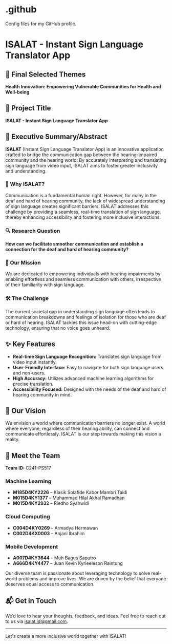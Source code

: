 # .github
Config files for my GitHub profile.
# ISALAT - Instant Sign Language Translator App

## 🎨 Final Selected Themes
**Health Innovation: Empowering Vulnerable Communities for Health and Well-being**

## 📌 Project Title
**ISALAT - Instant Sign Language Translator App**

## 📜 Executive Summary/Abstract

**ISALAT** (Instant Sign Language Translator App) is an innovative application crafted to bridge the communication gap between the hearing-impaired community and the hearing world. By accurately interpreting and translating sign language from video input, ISALAT aims to foster greater inclusivity and understanding.

### 🌟 Why ISALAT?

Communication is a fundamental human right. However, for many in the deaf and hard of hearing community, the lack of widespread understanding of sign language creates significant barriers. ISALAT addresses this challenge by providing a seamless, real-time translation of sign language, thereby enhancing accessibility and fostering more inclusive interactions.

### 🔍 Research Question

**How can we facilitate smoother communication and establish a connection for the deaf and hard of hearing community?**

### 🎯 Our Mission

We are dedicated to empowering individuals with hearing impairments by enabling effortless and seamless communication with others, irrespective of their familiarity with sign language. 

### 🛠️ The Challenge

The current societal gap in understanding sign language often leads to communication breakdowns and feelings of isolation for those who are deaf or hard of hearing. ISALAT tackles this issue head-on with cutting-edge technology, ensuring that no voice goes unheard.

## ✨ Key Features

- **Real-time Sign Language Recognition:** Translates sign language from video input instantly.
- **User-Friendly Interface:** Easy to navigate for both sign language users and non-users.
- **High Accuracy:** Utilizes advanced machine learning algorithms for precise translation.
- **Accessibility Focused:** Designed with the needs of the deaf and hard of hearing community in mind.

## 🚀 Our Vision

We envision a world where communication barriers no longer exist. A world where everyone, regardless of their hearing ability, can connect and communicate effortlessly. ISALAT is our step towards making this vision a reality.

## 👥 Meet the Team

**Team ID:** C241-PS517

### Machine Learning
- **M185D4KY2226** – Klasik Solafide Kabor Mambri Taidi
- **M015D4KY1377** – Muhammad Hilal Akhal Ramadhan 
- **M015D4KY2932** – Riedho Syahwidi

### Cloud Computing
- **C004D4KY0269** – Armadya Hermawan 
- **C002D4KX0003** – Anjani Ibrahim

### Mobile Development
- **A007D4KY3644** – Muh Bagus Saputro
- **A666D4KY4477** – Juan Kevin Kyrieeleson Raintung

Our diverse team is passionate about leveraging technology to solve real-world problems and improve lives. We are driven by the belief that everyone deserves equal access to communication.

## 📬 Get in Touch

We’d love to hear your thoughts, feedback, and ideas. Feel free to reach out to us via isalat.id@gmail.com.

---

Let's create a more inclusive world together with ISALAT!
